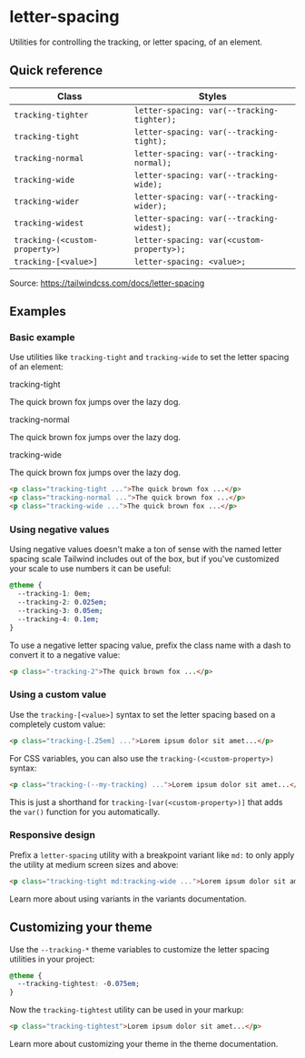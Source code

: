 # letter-spacing

Utilities for controlling the tracking, or letter spacing, of an element.

## Quick reference

| Class               | Styles                               |
|---------------------|--------------------------------------|
| `tracking-tighter`  | `letter-spacing: var(--tracking-tighter);` |
| `tracking-tight`    | `letter-spacing: var(--tracking-tight);`   |
| `tracking-normal`   | `letter-spacing: var(--tracking-normal);`  |
| `tracking-wide`     | `letter-spacing: var(--tracking-wide);`    |
| `tracking-wider`    | `letter-spacing: var(--tracking-wider);`   |
| `tracking-widest`   | `letter-spacing: var(--tracking-widest);`  |
| `tracking-(<custom-property>)` | `letter-spacing: var(<custom-property>);` |
| `tracking-[<value>]` | `letter-spacing: <value>;`                |

Source: https://tailwindcss.com/docs/letter-spacing

## Examples

### Basic example

Use utilities like `tracking-tight` and `tracking-wide` to set the letter spacing of an element:

tracking-tight

The quick brown fox jumps over the lazy dog.

tracking-normal

The quick brown fox jumps over the lazy dog.

tracking-wide

The quick brown fox jumps over the lazy dog.

```html
<p class="tracking-tight ...">The quick brown fox ...</p>
<p class="tracking-normal ...">The quick brown fox ...</p>
<p class="tracking-wide ...">The quick brown fox ...</p>
```

### Using negative values

Using negative values doesn't make a ton of sense with the named letter spacing scale Tailwind includes out of the box, but if you've customized your scale to use numbers it can be useful:

```css
@theme {
  --tracking-1: 0em;
  --tracking-2: 0.025em;
  --tracking-3: 0.05em;
  --tracking-4: 0.1em;
}
```

To use a negative letter spacing value, prefix the class name with a dash to convert it to a negative value:

```html
<p class="-tracking-2">The quick brown fox ...</p>
```

### Using a custom value

Use the `tracking-[<value>]` syntax to set the letter spacing based on a completely custom value:

```html
<p class="tracking-[.25em] ...">Lorem ipsum dolor sit amet...</p>
```

For CSS variables, you can also use the `tracking-(<custom-property>)` syntax:

```html
<p class="tracking-(--my-tracking) ...">Lorem ipsum dolor sit amet...</p>
```

This is just a shorthand for `tracking-[var(<custom-property>)]` that adds the `var()` function for you automatically.

### Responsive design

Prefix a `letter-spacing` utility with a breakpoint variant like `md:` to only apply the utility at medium screen sizes and above:

```html
<p class="tracking-tight md:tracking-wide ...">Lorem ipsum dolor sit amet...</p>
```

Learn more about using variants in the variants documentation.

## Customizing your theme

Use the `--tracking-*` theme variables to customize the letter spacing utilities in your project:

```css
@theme {
  --tracking-tightest: -0.075em;
}
```

Now the `tracking-tightest` utility can be used in your markup:

```html
<p class="tracking-tightest">Lorem ipsum dolor sit amet...</p>
```

Learn more about customizing your theme in the theme documentation.
